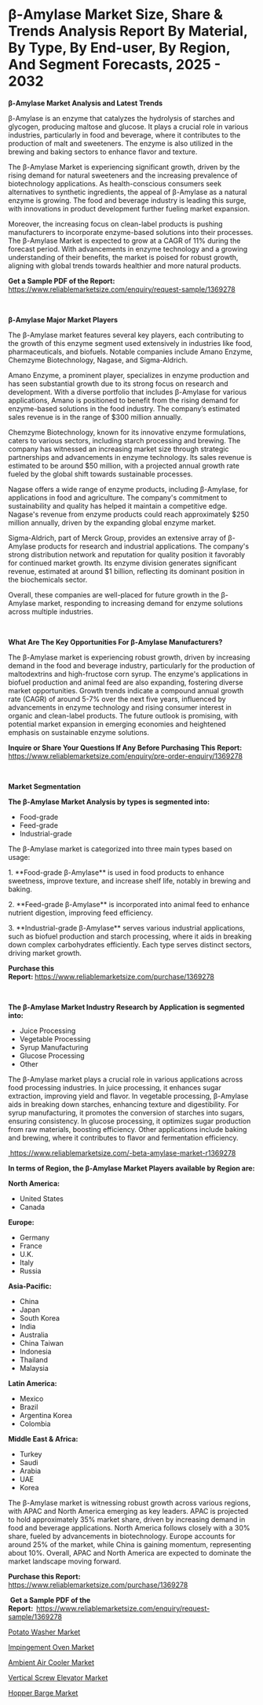 <p><h1>β-Amylase Market Size, Share & Trends Analysis Report By Material, By Type, By End-user, By Region, And Segment Forecasts, 2025 - 2032</h1></p><p><strong>β-Amylase Market Analysis and Latest Trends</strong></p>
<p><p>β-Amylase is an enzyme that catalyzes the hydrolysis of starches and glycogen, producing maltose and glucose. It plays a crucial role in various industries, particularly in food and beverage, where it contributes to the production of malt and sweeteners. The enzyme is also utilized in the brewing and baking sectors to enhance flavor and texture.</p><p>The β-Amylase Market is experiencing significant growth, driven by the rising demand for natural sweeteners and the increasing prevalence of biotechnology applications. As health-conscious consumers seek alternatives to synthetic ingredients, the appeal of β-Amylase as a natural enzyme is growing. The food and beverage industry is leading this surge, with innovations in product development further fueling market expansion.</p><p>Moreover, the increasing focus on clean-label products is pushing manufacturers to incorporate enzyme-based solutions into their processes. The β-Amylase Market is expected to grow at a CAGR of 11% during the forecast period. With advancements in enzyme technology and a growing understanding of their benefits, the market is poised for robust growth, aligning with global trends towards healthier and more natural products.</p></p>
<p><strong>Get a Sample PDF of the Report:&nbsp;</strong> <a href="https://www.reliablemarketsize.com/enquiry/request-sample/1369278?utm_campaign=3094&utm_medium=2&utm_source=Github&utm_content=ia&utm_term=22032025&utm_id=b-amylase">https://www.reliablemarketsize.com/enquiry/request-sample/1369278</a></p>
<p>&nbsp;</p>
<p><strong>β-Amylase Major Market Players</strong></p>
<p><p>The β-Amylase market features several key players, each contributing to the growth of this enzyme segment used extensively in industries like food, pharmaceuticals, and biofuels. Notable companies include Amano Enzyme, Chemzyme Biotechnology, Nagase, and Sigma-Aldrich.</p><p>Amano Enzyme, a prominent player, specializes in enzyme production and has seen substantial growth due to its strong focus on research and development. With a diverse portfolio that includes β-Amylase for various applications, Amano is positioned to benefit from the rising demand for enzyme-based solutions in the food industry. The company’s estimated sales revenue is in the range of $300 million annually.</p><p>Chemzyme Biotechnology, known for its innovative enzyme formulations, caters to various sectors, including starch processing and brewing. The company has witnessed an increasing market size through strategic partnerships and advancements in enzyme technology. Its sales revenue is estimated to be around $50 million, with a projected annual growth rate fueled by the global shift towards sustainable processes.</p><p>Nagase offers a wide range of enzyme products, including β-Amylase, for applications in food and agriculture. The company's commitment to sustainability and quality has helped it maintain a competitive edge. Nagase's revenue from enzyme products could reach approximately $250 million annually, driven by the expanding global enzyme market.</p><p>Sigma-Aldrich, part of Merck Group, provides an extensive array of β-Amylase products for research and industrial applications. The company's strong distribution network and reputation for quality position it favorably for continued market growth. Its enzyme division generates significant revenue, estimated at around $1 billion, reflecting its dominant position in the biochemicals sector. </p><p>Overall, these companies are well-placed for future growth in the β-Amylase market, responding to increasing demand for enzyme solutions across multiple industries.</p></p>
<p>&nbsp;</p>
<p><strong>What Are The Key Opportunities For β-Amylase Manufacturers?</strong></p>
<p><p>The β-Amylase market is experiencing robust growth, driven by increasing demand in the food and beverage industry, particularly for the production of maltodextrins and high-fructose corn syrup. The enzyme's applications in biofuel production and animal feed are also expanding, fostering diverse market opportunities. Growth trends indicate a compound annual growth rate (CAGR) of around 5-7% over the next five years, influenced by advancements in enzyme technology and rising consumer interest in organic and clean-label products. The future outlook is promising, with potential market expansion in emerging economies and heightened emphasis on sustainable enzyme solutions.</p></p>
<p><strong>Inquire or Share Your Questions If Any Before Purchasing This Report:</strong> <a href="https://www.reliablemarketsize.com/enquiry/pre-order-enquiry/1369278?utm_campaign=3094&utm_medium=2&utm_source=Github&utm_content=ia&utm_term=22032025&utm_id=b-amylase">https://www.reliablemarketsize.com/enquiry/pre-order-enquiry/1369278</a></p>
<p>&nbsp;</p>
<p><strong>Market Segmentation</strong></p>
<p><strong>The β-Amylase Market Analysis by types is segmented into:</strong></p>
<p><ul><li>Food-grade</li><li>Feed-grade</li><li>Industrial-grade</li></ul></p>
<p><p>The β-Amylase market is categorized into three main types based on usage: </p><p>1. **Food-grade β-Amylase** is used in food products to enhance sweetness, improve texture, and increase shelf life, notably in brewing and baking. </p><p>2. **Feed-grade β-Amylase** is incorporated into animal feed to enhance nutrient digestion, improving feed efficiency. </p><p>3. **Industrial-grade β-Amylase** serves various industrial applications, such as biofuel production and starch processing, where it aids in breaking down complex carbohydrates efficiently. Each type serves distinct sectors, driving market growth.</p></p>
<p><strong>Purchase this Report:&nbsp;</strong><a href="https://www.reliablemarketsize.com/purchase/1369278?utm_campaign=3094&utm_medium=2&utm_source=Github&utm_content=ia&utm_term=22032025&utm_id=b-amylase">https://www.reliablemarketsize.com/purchase/1369278</a></p>
<p>&nbsp;</p>
<p><strong>The β-Amylase Market Industry Research by Application is segmented into:</strong></p>
<p><ul><li>Juice Processing</li><li>Vegetable Processing</li><li>Syrup Manufacturing</li><li>Glucose Processing</li><li>Other</li></ul></p>
<p><p>The β-Amylase market plays a crucial role in various applications across food processing industries. In juice processing, it enhances sugar extraction, improving yield and flavor. In vegetable processing, β-Amylase aids in breaking down starches, enhancing texture and digestibility. For syrup manufacturing, it promotes the conversion of starches into sugars, ensuring consistency. In glucose processing, it optimizes sugar production from raw materials, boosting efficiency. Other applications include baking and brewing, where it contributes to flavor and fermentation efficiency.</p></p>
<p><a href="https://www.reliablemarketsize.com/-beta-amylase-market-r1369278?utm_campaign=3094&utm_medium=2&utm_source=Github&utm_content=ia&utm_term=22032025&utm_id=b-amylase">&nbsp;https://www.reliablemarketsize.com/-beta-amylase-market-r1369278</a></p>
<p><strong>In terms of Region, the β-Amylase Market Players available by Region are:</strong></p>
<p>
    <p> <strong> North America: </strong>
        <ul>
            <li>United States</li>
            <li>Canada</li>
        </ul>
        </p> 
    <p> <strong> Europe: </strong>
        <ul>
            <li>Germany</li>
            <li>France</li>
            <li>U.K.</li>
            <li>Italy</li>
            <li>Russia</li>
        </ul>
        </p> 
    <p> <strong> Asia-Pacific: </strong>
        <ul>
            <li>China</li>
            <li>Japan</li>
            <li>South Korea</li>
            <li>India</li>
            <li>Australia</li>
            <li>China Taiwan</li>
            <li>Indonesia</li>
            <li>Thailand</li>
            <li>Malaysia</li>
        </ul>
        </p> 
    <p> <strong> Latin America: </strong>
        <ul>
            <li>Mexico</li>
            <li>Brazil</li>
            <li>Argentina Korea</li>
            <li>Colombia</li>
        </ul>
        </p> 
    <p> <strong> Middle East & Africa: </strong>
        <ul>
            <li>Turkey</li>
            <li>Saudi</li>
            <li>Arabia</li>
            <li>UAE</li>
            <li>Korea</li>
        </ul>
    </p>
    </p>
<p><p>The β-Amylase market is witnessing robust growth across various regions, with APAC and North America emerging as key leaders. APAC is projected to hold approximately 35% market share, driven by increasing demand in food and beverage applications. North America follows closely with a 30% share, fueled by advancements in biotechnology. Europe accounts for around 25% of the market, while China is gaining momentum, representing about 10%. Overall, APAC and North America are expected to dominate the market landscape moving forward.</p></p>
<p><strong>Purchase this Report: </strong><a href="https://www.reliablemarketsize.com/purchase/1369278?utm_campaign=3094&utm_medium=2&utm_source=Github&utm_content=ia&utm_term=22032025&utm_id=b-amylase">https://www.reliablemarketsize.com/purchase/1369278</a></p>
<p>&nbsp;<strong>Get a Sample PDF of the Report:&nbsp;&nbsp;</strong><a href="https://www.reliablemarketsize.com/enquiry/request-sample/1369278?utm_campaign=3094&utm_medium=2&utm_source=Github&utm_content=ia&utm_term=22032025&utm_id=b-amylase">https://www.reliablemarketsize.com/enquiry/request-sample/1369278</a></p>
<p><strong></strong></p>
<p><p><a href="https://www.linkedin.com/pulse/potato-washer-market-size-share-research-report-2025-2032-key-0x7ve?utm_campaign=3094&utm_medium=2&utm_source=Github&utm_content=ia&utm_term=22032025&utm_id=b-amylase">Potato Washer Market</a></p><p><a href="https://www.linkedin.com/pulse/regional-global-impingement-oven-market-analysis-projected-78-tuqle?utm_campaign=3094&utm_medium=2&utm_source=Github&utm_content=ia&utm_term=22032025&utm_id=b-amylase">Impingement Oven Market</a></p><p><a href="https://www.linkedin.com/pulse/ambient-air-cooler-market-scope-offering-deep-insights-knp1e?utm_campaign=3094&utm_medium=2&utm_source=Github&utm_content=ia&utm_term=22032025&utm_id=b-amylase">Ambient Air Cooler Market</a></p><p><a href="https://www.linkedin.com/pulse/revenue-growth-market-insights-vertical-screw-elevator-119-cagr-1nn4e?utm_campaign=3094&utm_medium=2&utm_source=Github&utm_content=ia&utm_term=22032025&utm_id=b-amylase">Vertical Screw Elevator Market</a></p><p><a href="https://www.linkedin.com/pulse/success-road-map-growing-hopper-barge-market-industrys-significant-anose?utm_campaign=3094&utm_medium=2&utm_source=Github&utm_content=ia&utm_term=22032025&utm_id=b-amylase">Hopper Barge Market</a></p></p>